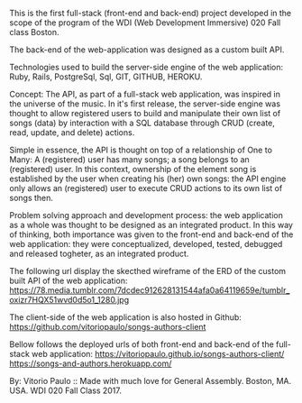 This is the first full-stack (front-end and back-end) project developed in
the scope of the program of the WDI (Web Development Immersive) 020 Fall
class Boston.

The back-end of the web-application was designed as a custom built API.

Technologies used to build the server-side engine of the web application:
Ruby, Rails, PostgreSql, Sql, GIT, GITHUB, HEROKU.

Concept: The API, as part of a full-stack web application, was inspired in
the universe of the music. In it's first release, the server-side engine was
thought to allow registered users to build and manipulate their own list of
songs (data) by interaction with a SQL database through CRUD (create, read,
update, and delete) actions.

Simple in essence, the API is thought on top of a relationship of One to Many:
A (registered) user has many songs; a song belongs to an (registered) user.
In this context, ownership of the element song is established by the user when
creating his (her) own songs: the API engine only allows an (registered) user
to execute CRUD actions to its own list of songs then.

Problem solving approach and development process: the web application as a
whole was thought to be designed as an integrated product. In this way of
thinking, both importance was given to the front-end and back-end of the
web application: they were conceptualized, developed, tested, debugged and
released togheter, as an integrated product.

The following url display the skecthed wireframe of the ERD of the custom built
API of the web application:
https://78.media.tumblr.com/7dcdec912628131544afa0a64119659e/tumblr_oxizr7HQX51wvd0d5o1_1280.jpg

The client-side of the web application is also hosted in Github:
https://github.com/vitoriopaulo/songs-authors-client

Bellow follows the deployed urls of both front-end and back-end of the
full-stack web application:
https://vitoriopaulo.github.io/songs-authors-client/
https://songs-and-authors.herokuapp.com/

By: Vitorio Paulo :: Made with much love for General Assembly.
Boston, MA. USA. WDI 020 Fall Class 2017.
